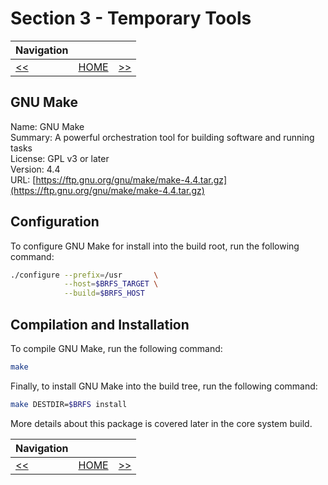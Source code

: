 # Section 3 - Temporary Tools

| Navigation |||
| --- | --- | ---: |
| [<<](./GNUGzip.md) | [HOME](../README.md) | [>>](./GNUPatch.md) |

## GNU Make

Name: GNU Make<br />
Summary: A powerful orchestration tool for building software and running tasks<br />
License: GPL v3 or later<br />
Version: 4.4<br />
URL: [https://ftp.gnu.org/gnu/make/make-4.4.tar.gz](https://ftp.gnu.org/gnu/make/make-4.4.tar.gz)<br />

## Configuration

To configure GNU Make for install into the build root, run the following command:

```bash
./configure --prefix=/usr       \
            --host=$BRFS_TARGET \
            --build=$BRFS_HOST
```

## Compilation and Installation

To compile GNU Make, run the following command:

```bash
make
```

Finally, to install GNU Make into the build tree, run the following command:

```bash
make DESTDIR=$BRFS install
```

More details about this package is covered later in the core system build.

| Navigation |||
| --- | --- | ---: |
| [<<](./GNUGzip.md) | [HOME](../README.md) | [>>](./GNUPatch.md) |
